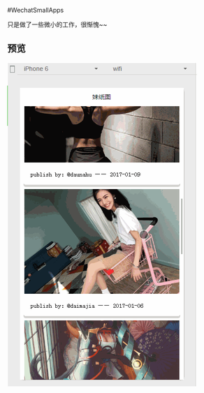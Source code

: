 #WechatSmallApps

只是做了一些微小的工作，很惭愧~~

## 预览

![](https://github.com/johanazhu/WeChatMeiZi/blob/master/gif/2.gif)
